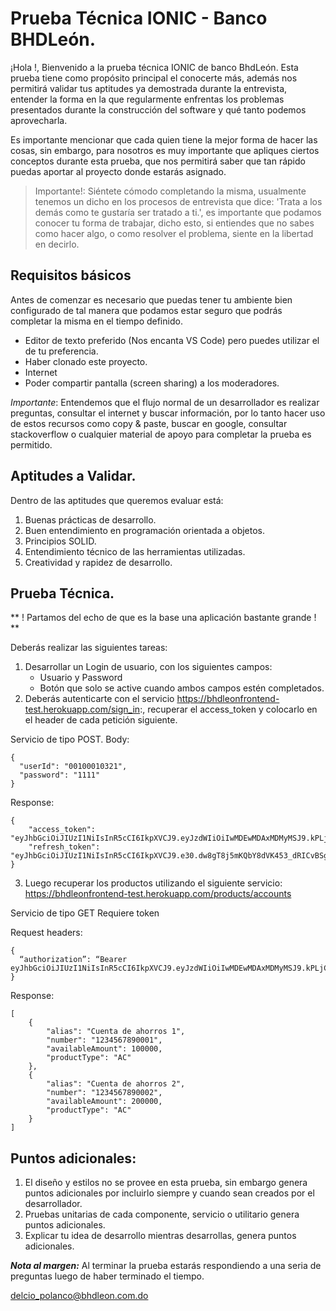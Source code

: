 # Prueba Técnica IONIC  - Banco BHDLeón.

¡Hola !, Bienvenido a la prueba técnica IONIC de banco BhdLeón. Esta prueba tiene como propósito principal el conocerte más, además nos permitirá validar tus aptitudes ya demostrada durante la entrevista, entender la forma en la que regularmente enfrentas los problemas presentados durante la construcción del software y qué tanto podemos aprovecharla.

Es importante mencionar que cada quien tiene la mejor forma de hacer las cosas, sin embargo, para nosotros es muy importante que apliques ciertos conceptos durante esta prueba, que nos permitirá saber que tan rápido puedas aportar al proyecto donde estarás asignado.

> Importante!: Siéntete cómodo completando la misma, usualmente tenemos un dicho en los procesos de entrevista que dice: 'Trata a los demás como te gustaría ser tratado a ti.', es importante que podamos conocer tu forma de trabajar, dicho esto, si entiendes que no sabes como hacer algo, o como resolver el problema, siente en la libertad en decirlo.

## Requisitos básicos

Antes de comenzar es necesario que puedas tener tu ambiente bien configurado de tal manera que podamos estar seguro que podrás completar la misma en el tiempo definido.

- Editor de texto preferido (Nos encanta VS Code) pero puedes utilizar el de tu preferencia.
- Haber clonado este proyecto.
- Internet
- Poder compartir pantalla (screen sharing) a los moderadores.

*Importante*: Entendemos que el flujo normal de un desarrollador es realizar preguntas, consultar el internet y buscar información, por lo tanto hacer uso de estos recursos como copy & paste, buscar en google, consultar stackoverflow o cualquier material de apoyo para completar la prueba es permitido.

## Aptitudes a Validar.

Dentro de las aptitudes que queremos evaluar está:

1. Buenas prácticas de desarrollo.
2. Buen entendimiento en programación orientada a objetos.
3. Principios SOLID.
4. Entendimiento técnico de las herramientas utilizadas.
5. Creatividad y rapidez de desarrollo.

## Prueba Técnica.

** ! Partamos del echo de que es la base una aplicación bastante grande ! **

Deberás realizar las siguientes tareas:

1. Desarrollar un Login de usuario, con los siguientes campos: 
      - Usuario y Password 
      - Botón que solo se active cuando ambos campos estén completados.
2. Deberás autenticarte con el servicio https://bhdleonfrontend-test.herokuapp.com/sign_in:, recuperar el access_token y colocarlo en el header de cada petición siguiente.

Servicio de tipo POST.
Body:
```
{
  "userId": "00100010321",
  "password": "1111"
}
```

Response:

```
{
    "access_token": "eyJhbGciOiJIUzI1NiIsInR5cCI6IkpXVCJ9.eyJzdWIiOiIwMDEwMDAxMDMyMSJ9.kPLjCmPJaw8ja",
    "refresh_token": "eyJhbGciOiJIUzI1NiIsInR5cCI6IkpXVCJ9.e30.dw8gT8j5mKQbY8dVK453_dRICvBSg2oAQYFfzO1rpoY"
}
```

3. Luego recuperar los productos utilizando el siguiente servicio: https://bhdleonfrontend-test.herokuapp.com/products/accounts

Servicio de tipo GET
Requiere token

Request headers:

```
{
  “authorization”: “Bearer eyJhbGciOiJIUzI1NiIsInR5cCI6IkpXVCJ9.eyJzdWIiOiIwMDEwMDAxMDMyMSJ9.kPLjCmPJaw8j”
}
```

Response:

```
[
    {
        "alias": "Cuenta de ahorros 1",
        "number": "1234567890001",
        "availableAmount": 100000,
        "productType": "AC"
    },
    {
        "alias": "Cuenta de ahorros 2",
        "number": "1234567890002",
        "availableAmount": 200000,
        "productType": "AC"
    }
]
```

## Puntos adicionales:

1. El diseño y estilos no se provee en esta prueba, sin embargo genera puntos adicionales por incluirlo siempre y cuando sean creados por el desarrollador.
2. Pruebas unitarias de cada componente, servicio o utilitario genera puntos adicionales.
3. Explicar tu idea de desarrollo mientras desarrollas, genera puntos adicionales.

***Nota al margen:*** Al terminar la prueba estarás respondiendo a una seria de preguntas luego de haber terminado el tiempo.


delcio_polanco@bhdleon.com.do